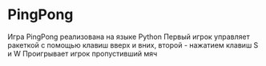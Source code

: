 # PingPong
Игра PingPong реализована на языке Python 
Первый игрок управляет ракеткой с помощью клавиш вверх и вних, второй - нажатием клавиш S и W
Проигрывает игрок пропустивший мяч
